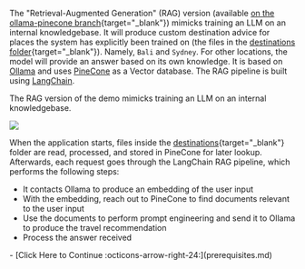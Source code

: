 
The "Retrieval-Augmented Generation" (RAG) version (available [on the ollama-pinecone branch](https://github.com/dynatrace-perfclinics/obslab-llm-observability/tree/ollama-pinecone){target="_blank"}) mimicks training an LLM on an internal knowledgebase. 
It will produce custom destination advice for places the system has explicitly been trained on (the files in the [destinations folder](https://github.com/dynatrace-perfclinics/obslab-llm-observability/tree/ollama-pinecone/destinations){target="_blank"}).
Namely, `Bali` and `Sydney`. For other locations, the model will provide an answer based on its own knowledge.
It is based on [Ollama](https://dt-url.net/l843uge) and uses [PineCone](https://dt-url.net/0323urx) as a Vector database. The RAG pipeline is built using [LangChain](https://dt-url.net/6d03u7j). 

The RAG version of the demo mimicks training an LLM on an internal knowledgebase.

![](https://dt-cdn.net/images/architecture-rag-1269-e11f226cf6.jpg)

When the application starts, files inside the [destinations](https://github.com/dynatrace-perfclinics/obslab-llm-observability/tree/ollama-pinecone/destinations){target="_blank"} folder are read, processed, and stored in PineCone for later lookup.
Afterwards, each request goes through the LangChain RAG pipeline, which performs the following steps:

* It contacts Ollama to produce an embedding of the user input
* With the embedding, reach out to PineCone to find documents relevant to the user input
* Use the documents to perform prompt engineering and send it to Ollama to produce the travel recommendation 
* Process the answer received 

<div class="grid cards" markdown>
- [Click Here to Continue :octicons-arrow-right-24:](prerequisites.md)
</div>
